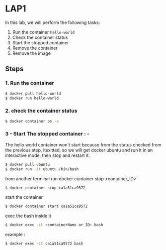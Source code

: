 # LAP1

In this lab, we will perform the following tasks:

1. Run the container `hello-world`
2. Check the container status
3. Start the stopped container
4. Remove the container
5. Remove the image

## Steps

### 1. Run the container

```bash
$ docker pull hello-world
$ docker run hello-world
```

### 2. check the container status

```bash
$ docker container ps -a
```
### 3 - Start The stopped container : -
The hello world container won't start because from the status checked from the previous step, itexitted, so we will get docker ubuntu and run it in an interactive mode, then stop and restart it.

```bash
$ docker pull ubuntu
$ docker run -it ubuntu /bin/bash
```

from another terminal run docker container stop <container_ID>

```bash
$ docker container stop ca1a51ca9572
```
start the container

```bash
$ docker container start ca1a51ca9572
```

exec the bash inside it
```bash
$ docker exec -it <containerName or ID> bash
```
example :
```bash
$ docker exec -it ca1a51ca9572 bash
```
